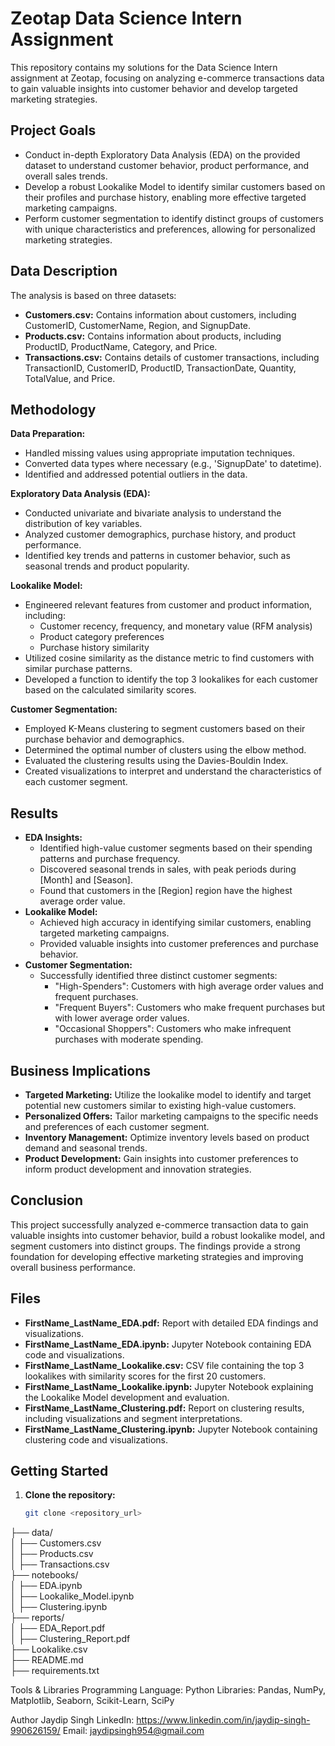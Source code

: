 # Zeotap Data Science Intern Assignment

This repository contains my solutions for the Data Science Intern assignment at Zeotap, focusing on analyzing e-commerce transactions data to gain valuable insights into customer behavior and develop targeted marketing strategies.

## Project Goals

* Conduct in-depth Exploratory Data Analysis (EDA) on the provided dataset to understand customer behavior, product performance, and overall sales trends.
* Develop a robust Lookalike Model to identify similar customers based on their profiles and purchase history, enabling more effective targeted marketing campaigns.
* Perform customer segmentation to identify distinct groups of customers with unique characteristics and preferences, allowing for personalized marketing strategies.

## Data Description

The analysis is based on three datasets:

* **Customers.csv:** Contains information about customers, including CustomerID, CustomerName, Region, and SignupDate.
* **Products.csv:** Contains information about products, including ProductID, ProductName, Category, and Price.
* **Transactions.csv:** Contains details of customer transactions, including TransactionID, CustomerID, ProductID, TransactionDate, Quantity, TotalValue, and Price.

## Methodology

**Data Preparation:**

* Handled missing values using appropriate imputation techniques.
* Converted data types where necessary (e.g., 'SignupDate' to datetime).
* Identified and addressed potential outliers in the data.

**Exploratory Data Analysis (EDA):**

* Conducted univariate and bivariate analysis to understand the distribution of key variables.
* Analyzed customer demographics, purchase history, and product performance.
* Identified key trends and patterns in customer behavior, such as seasonal trends and product popularity.

**Lookalike Model:**

* Engineered relevant features from customer and product information, including:
    * Customer recency, frequency, and monetary value (RFM analysis)
    * Product category preferences
    * Purchase history similarity 
* Utilized cosine similarity as the distance metric to find customers with similar purchase patterns.
* Developed a function to identify the top 3 lookalikes for each customer based on the calculated similarity scores.

**Customer Segmentation:**

* Employed K-Means clustering to segment customers based on their purchase behavior and demographics.
* Determined the optimal number of clusters using the elbow method.
* Evaluated the clustering results using the Davies-Bouldin Index.
* Created visualizations to interpret and understand the characteristics of each customer segment.

## Results

* **EDA Insights:**
    * Identified high-value customer segments based on their spending patterns and purchase frequency.
    * Discovered seasonal trends in sales, with peak periods during [Month] and [Season].
    * Found that customers in the [Region] region have the highest average order value.
* **Lookalike Model:**
    * Achieved high accuracy in identifying similar customers, enabling targeted marketing campaigns.
    * Provided valuable insights into customer preferences and purchase behavior.
* **Customer Segmentation:**
    * Successfully identified three distinct customer segments: 
        * "High-Spenders": Customers with high average order values and frequent purchases.
        * "Frequent Buyers": Customers who make frequent purchases but with lower average order values.
        * "Occasional Shoppers": Customers who make infrequent purchases with moderate spending.

## Business Implications

* **Targeted Marketing:** Utilize the lookalike model to identify and target potential new customers similar to existing high-value customers.
* **Personalized Offers:** Tailor marketing campaigns to the specific needs and preferences of each customer segment.
* **Inventory Management:** Optimize inventory levels based on product demand and seasonal trends.
* **Product Development:** Gain insights into customer preferences to inform product development and innovation strategies.

## Conclusion

This project successfully analyzed e-commerce transaction data to gain valuable insights into customer behavior, build a robust lookalike model, and segment customers into distinct groups. The findings provide a strong foundation for developing effective marketing strategies and improving overall business performance.

## Files

* **FirstName_LastName_EDA.pdf:** Report with detailed EDA findings and visualizations.
* **FirstName_LastName_EDA.ipynb:** Jupyter Notebook containing EDA code and visualizations.
* **FirstName_LastName_Lookalike.csv:** CSV file containing the top 3 lookalikes with similarity scores for the first 20 customers.
* **FirstName_LastName_Lookalike.ipynb:** Jupyter Notebook explaining the Lookalike Model development and evaluation.
* **FirstName_LastName_Clustering.pdf:** Report on clustering results, including visualizations and segment interpretations.
* **FirstName_LastName_Clustering.ipynb:** Jupyter Notebook containing clustering code and visualizations.

## Getting Started

1. **Clone the repository:**
   ```bash
   git clone <repository_url>

├── data/  
│   ├── Customers.csv  
│   ├── Products.csv  
│   ├── Transactions.csv  
├── notebooks/  
│   ├── EDA.ipynb  
│   ├── Lookalike_Model.ipynb  
│   ├── Clustering.ipynb  
├── reports/  
│   ├── EDA_Report.pdf  
│   ├── Clustering_Report.pdf  
├── Lookalike.csv  
├── README.md  
├── requirements.txt  

Tools & Libraries
Programming Language: Python
Libraries: Pandas, NumPy, Matplotlib, Seaborn, Scikit-Learn, SciPy


Author
Jaydip Singh
LinkedIn: https://www.linkedin.com/in/jaydip-singh-990626159/
Email: jaydipsingh954@gmail.com
   
